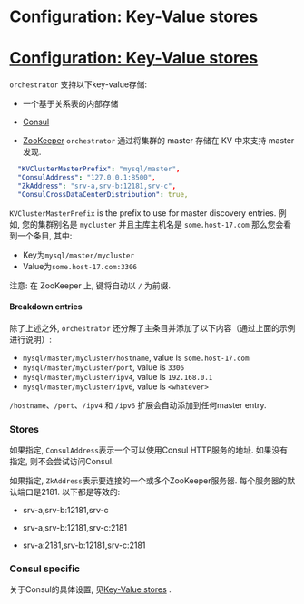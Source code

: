 # Configuration: Key-Value stores
# [Configuration: Key-Value stores](https://github.com/openark/orchestrator/blob/master/docs/configuration-kv.md)
`orchestrator` 支持以下key-value存储:

* 一个基于关系表的内部存储

* [Consul](https://github.com/hashicorp/consul)
* [ZooKeeper](https://zookeeper.apache.org/)
`orchestrator` 通过将集群的 master 存储在 KV 中来支持 master 发现.

```yaml
  "KVClusterMasterPrefix": "mysql/master",
  "ConsulAddress": "127.0.0.1:8500",
  "ZkAddress": "srv-a,srv-b:12181,srv-c",
  "ConsulCrossDataCenterDistribution": true,
```
`KVClusterMasterPrefix` is the prefix to use for master discovery entries. 例如, 您的集群别名是 `mycluster` 并且主库主机名是 `some.host-17.com` 那么您会看到一个条目, 其中:

* Key为`mysql/master/mycluster`
* Value为`some.host-17.com:3306` 

注意: 在 ZooKeeper 上, 键将自动以 `/` 为前缀.

#### Breakdown entries
除了上述之外, `orchestrator` 还分解了主条目并添加了以下内容（通过上面的示例进行说明）:

* `mysql/master/mycluster/hostname`, value is `some.host-17.com`
* `mysql/master/mycluster/port`, value is `3306`
* `mysql/master/mycluster/ipv4`, value is `192.168.0.1`
* `mysql/master/mycluster/ipv6`, value is `<whatever>`

`/hostname`、`/port`、`/ipv4` 和 `/ipv6` 扩展会自动添加到任何master entry.

### Stores
如果指定, `ConsulAddress`表示一个可以使用Consul HTTP服务的地址. 如果没有指定, 则不会尝试访问Consul.

如果指定, `ZkAddress`表示要连接的一个或多个ZooKeeper服务器. 每个服务器的默认端口是2181. 以下都是等效的:

* srv-a,srv-b:12181,srv-c

* srv-a,srv-b:12181,srv-c:2181
* srv-a:2181,srv-b:12181,srv-c:2181

### Consul specific
关于Consul的具体设置, 见[Key-Value stores](Failure%20detection%20%26%20recovery/Key-Value%20stores.md) .



